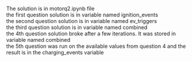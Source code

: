 The solution is in motorq2.ipynb file  
the first question solution is in variable named ignition_events  
the second question solution is in variable named ev_triggers  
the third question solution is in variable named combined  
the 4th question solution broke after a few iterations. It was stored in variable named combined  
the 5th question was run on the available values from question 4 and the result is in the charging_events variable